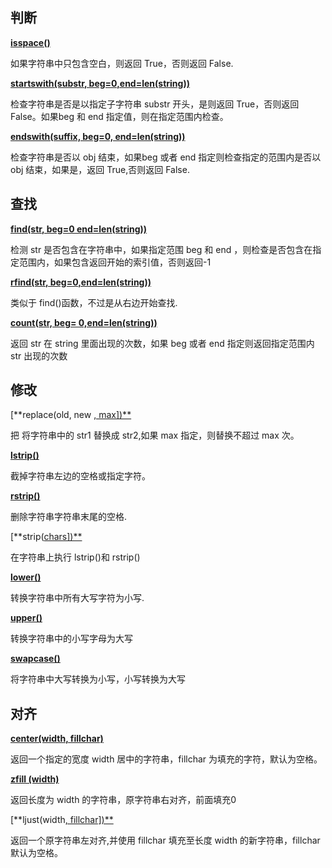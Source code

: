 ## 判断

**[isspace()](http://www.runoob.com/python3/python3-string-isspace.html)**

如果字符串中只包含空白，则返回 True，否则返回  False.

[**startswith(substr,  beg=0,end=len(string))**](http://www.runoob.com/python3/python3-string-startswith.html)

检查字符串是否是以指定子字符串  substr 开头，是则返回 True，否则返回 False。如果beg 和 end  指定值，则在指定范围内检查。

[**endswith(suffix,  beg=0, end=len(string))**](http://www.runoob.com/python3/python3-string-endswith.html)

检查字符串是否以 obj 结束，如果beg 或者 end  指定则检查指定的范围内是否以 obj 结束，如果是，返回  True,否则返回 False.

## 查找

[**find(str,  beg=0 end=len(string))**](http://www.runoob.com/python3/python3-string-find.html)

检测 str 是否包含在字符串中，如果指定范围 beg 和 end ，则检查是否包含在指定范围内，如果包含返回开始的索引值，否则返回-1

[**rfind(str,  beg=0,end=len(string))**](http://www.runoob.com/python3/python3-string-rfind.html)

类似于 find()函数，不过是从右边开始查找.

[**count(str,  beg= 0,end=len(string))**](http://www.runoob.com/python3/python3-string-count.html)

返回 str 在 string 里面出现的次数，如果 beg 或者 end 指定则返回指定范围内 str 出现的次数

## 修改

[**replace(old,  new [, max\])**](http://www.runoob.com/python3/python3-string-replace.html)

把  将字符串中的 str1 替换成 str2,如果 max 指定，则替换不超过 max 次。

[**lstrip()**](http://www.runoob.com/python3/python3-string-lstrip.html)

截掉字符串左边的空格或指定字符。

[**rstrip()**](http://www.runoob.com/python3/python3-string-rstrip.html)

删除字符串字符串末尾的空格.

[**strip([chars\])**](http://www.runoob.com/python3/python3-string-strip.html)

在字符串上执行 lstrip()和  rstrip()

[**lower()**](http://www.runoob.com/python3/python3-string-lower.html)

转换字符串中所有大写字符为小写.

[**upper()**](http://www.runoob.com/python3/python3-string-upper.html)

转换字符串中的小写字母为大写

[**swapcase()**](http://www.runoob.com/python3/python3-string-swapcase.html)

将字符串中大写转换为小写，小写转换为大写

## 对齐

[**center(width,  fillchar)**](http://www.runoob.com/python3/python3-string-center.html)

返回一个指定的宽度 width 居中的字符串，fillchar  为填充的字符，默认为空格。

[**zfill  (width)**](http://www.runoob.com/python3/python3-string-zfill.html)

返回长度为 width 的字符串，原字符串右对齐，前面填充0

[**ljust(width[,  fillchar\])**](http://www.runoob.com/python3/python3-string-ljust.html)

返回一个原字符串左对齐,并使用 fillchar 填充至长度  width 的新字符串，fillchar 默认为空格。